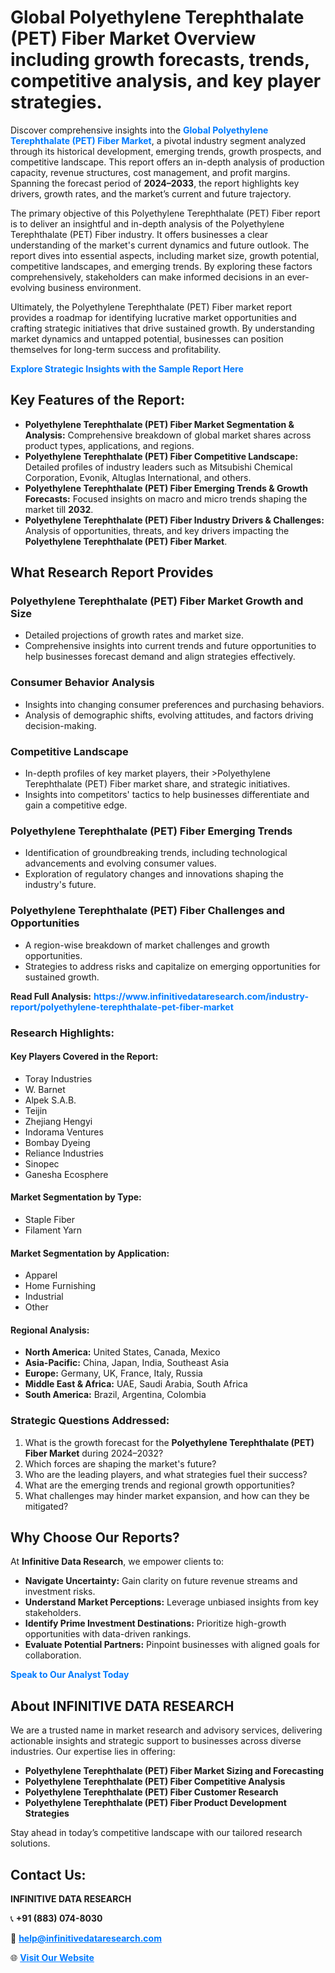 <h1>Global Polyethylene Terephthalate (PET) Fiber Market Overview including growth forecasts, trends, competitive analysis, and key player strategies.</h1>
<p>
Discover comprehensive insights into the 
<a href="https://www.infinitivedataresearch.com/industry-report/polyethylene-terephthalate-pet-fiber-market" rel="dofollow" style="color: #007BFF; text-decoration: none;"><strong>Global Polyethylene Terephthalate (PET) Fiber Market</strong></a>, a pivotal industry segment analyzed through its historical development, emerging trends, growth prospects, and competitive landscape. This report offers an in-depth analysis of production capacity, revenue structures, cost management, and profit margins. Spanning the forecast period of <strong>2024–2033</strong>, the report highlights key drivers, growth rates, and the market’s current and future trajectory.
</p>
<p>
The primary objective of this Polyethylene Terephthalate (PET) Fiber report is to deliver an insightful and in-depth analysis of the Polyethylene Terephthalate (PET) Fiber industry. It offers businesses a clear understanding of the market's current dynamics and future outlook. The report dives into essential aspects, including market size, growth potential, competitive landscapes, and emerging trends. By exploring these factors comprehensively, stakeholders can make informed decisions in an ever-evolving business environment.
</p>
<p>
Ultimately, the Polyethylene Terephthalate (PET) Fiber market report provides a roadmap for identifying lucrative market opportunities and crafting strategic initiatives that drive sustained growth. By understanding market dynamics and untapped potential, businesses can position themselves for long-term success and profitability.
</p>
<p>
<a href="https://www.infinitivedataresearch.com/request-sample/reportId=105416" style="color: #007BFF; text-decoration: none;"><strong>Explore Strategic Insights with the Sample Report Here</strong></a>
</p>

<h2>Key Features of the Report:</h2>
<ul>
<li><strong>Polyethylene Terephthalate (PET) Fiber Market Segmentation & Analysis:</strong> Comprehensive breakdown of global market shares across product types, applications, and regions.</li>
<li><strong>Polyethylene Terephthalate (PET) Fiber Competitive Landscape:</strong> Detailed profiles of industry leaders such as Mitsubishi Chemical Corporation, Evonik, Altuglas International, and others.</li>
<li><strong>Polyethylene Terephthalate (PET) Fiber Emerging Trends & Growth Forecasts:</strong> Focused insights on macro and micro trends shaping the market till <strong>2032</strong>.</li>
<li><strong>Polyethylene Terephthalate (PET) Fiber Industry Drivers & Challenges:</strong> Analysis of opportunities, threats, and key drivers impacting the <strong>Polyethylene Terephthalate (PET) Fiber Market</strong>.</li>
</ul>

<h2>What Research Report Provides</h2>
<h3>Polyethylene Terephthalate (PET) Fiber Market Growth and Size</h3>
<ul>
<li>Detailed projections of growth rates and market size.</li>
<li>Comprehensive insights into current trends and future opportunities to help businesses forecast demand and align strategies effectively.</li>
</ul>

<h3>Consumer Behavior Analysis</h3>
<ul>
<li>Insights into changing consumer preferences and purchasing behaviors.</li>
<li>Analysis of demographic shifts, evolving attitudes, and factors driving decision-making.</li>
</ul>

<h3>Competitive Landscape</h3>
<ul>
<li>In-depth profiles of key market players, their >Polyethylene Terephthalate (PET) Fiber market share, and strategic initiatives.</li>
<li>Insights into competitors' tactics to help businesses differentiate and gain a competitive edge.</li>
</ul>

<h3>Polyethylene Terephthalate (PET) Fiber Emerging Trends</h3>
<ul>
<li>Identification of groundbreaking trends, including technological advancements and evolving consumer values.</li>
<li>Exploration of regulatory changes and innovations shaping the industry's future.</li>
</ul>

<h3>Polyethylene Terephthalate (PET) Fiber Challenges and Opportunities</h3>
<ul>
<li>A region-wise breakdown of market challenges and growth opportunities.</li>
<li>Strategies to address risks and capitalize on emerging opportunities for sustained growth.</li>
</ul>
<p><strong>Read Full Analysis:</strong> <a href="https://www.infinitivedataresearch.com/industry-report/polyethylene-terephthalate-pet-fiber-market" rel="dofollow" style="color: #007BFF; text-decoration: none;"><strong>https://www.infinitivedataresearch.com/industry-report/polyethylene-terephthalate-pet-fiber-market</strong></a></p>
<h3>Research Highlights:</h3>
<h4>Key Players Covered in the Report:</h4>
<ul><li>Toray Industries</li><li>W. Barnet</li><li>Alpek S.A.B.</li><li>Teijin</li><li>Zhejiang Hengyi</li><li>Indorama Ventures</li><li>Bombay Dyeing</li><li>Reliance Industries</li><li>Sinopec</li><li>Ganesha Ecosphere</li></ul>
<h4>Market Segmentation by Type:</h4>
<ul><li>Staple Fiber</li><li>Filament Yarn</li></ul>
<h4>Market Segmentation by Application:</h4>
<ul><li>Apparel</li><li>Home Furnishing</li><li>Industrial</li><li>Other</li></ul>

<h4>Regional Analysis:</h4>
<ul>
<li><strong>North America:</strong> United States, Canada, Mexico</li>
<li><strong>Asia-Pacific:</strong> China, Japan, India, Southeast Asia</li>
<li><strong>Europe:</strong> Germany, UK, France, Italy, Russia</li>
<li><strong>Middle East & Africa:</strong> UAE, Saudi Arabia, South Africa</li>
<li><strong>South America:</strong> Brazil, Argentina, Colombia</li>
</ul>

<h3>Strategic Questions Addressed:</h3>
<ol>
<li>What is the growth forecast for the <strong>Polyethylene Terephthalate (PET) Fiber Market</strong> during 2024–2032?</li>
<li>Which forces are shaping the market's future?</li>
<li>Who are the leading players, and what strategies fuel their success?</li>
<li>What are the emerging trends and regional growth opportunities?</li>
<li>What challenges may hinder market expansion, and how can they be mitigated?</li>
</ol>

<h2>Why Choose Our Reports?</h2>
<p>At <strong>Infinitive Data Research</strong>, we empower clients to:</p>
<ul>
<li><strong>Navigate Uncertainty:</strong> Gain clarity on future revenue streams and investment risks.</li>
<li><strong>Understand Market Perceptions:</strong> Leverage unbiased insights from key stakeholders.</li>
<li><strong>Identify Prime Investment Destinations:</strong> Prioritize high-growth opportunities with data-driven rankings.</li>
<li><strong>Evaluate Potential Partners:</strong> Pinpoint businesses with aligned goals for collaboration.</li>
</ul>
<p><a href="https://www.infinitivedataresearch.com/industry-report/polyethylene-terephthalate-pet-fiber-market" rel="dofollow" style="color: #007BFF; text-decoration: none;"><strong>Speak to Our Analyst Today</strong></a></p>

<h2>About INFINITIVE DATA RESEARCH</h2>
<p>We are a trusted name in market research and advisory services, delivering actionable insights and strategic support to businesses across diverse industries. Our expertise lies in offering:</p>
<ul>
<li><strong>Polyethylene Terephthalate (PET) Fiber Market Sizing and Forecasting</strong></li>
<li><strong>Polyethylene Terephthalate (PET) Fiber Competitive Analysis</strong></li>
<li><strong>Polyethylene Terephthalate (PET) Fiber Customer Research</strong></li>
<li><strong>Polyethylene Terephthalate (PET) Fiber Product Development Strategies</strong></li>
</ul>
<p>Stay ahead in today’s competitive landscape with our tailored research solutions.</p>

<h2>Contact Us:</h2>
<p><strong>INFINITIVE DATA RESEARCH</strong></p>
<p>📞 <strong>+91 (883) 074-8030</strong></p>
<p>📧 <strong><a href="mailto:help@infinitivedataresearch.com" style="color: #007BFF;">help@infinitivedataresearch.com</a></strong></p>
<p>🌐 <strong><a href="https://www.infinitivedataresearch.com" rel="dofollow" style="color: #007BFF;">Visit Our Website</a></strong></p>